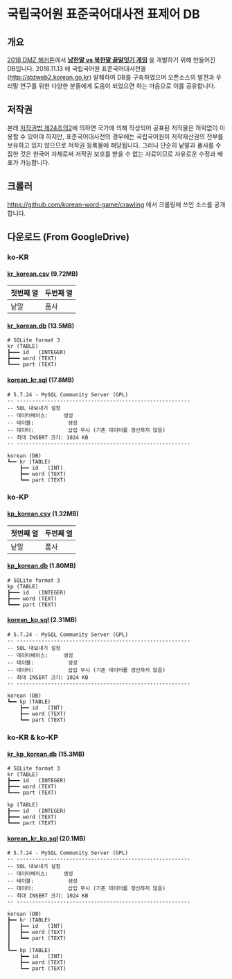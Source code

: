 # 국립국어원 표준국어대사전 표제어 DB

## 개요

[2018 DMZ 해커톤](https://dmzhackathon.org/dmz-hackathon-2018)에서 [**남한말 vs 북한말 끝말잇기 게임**](https://github.com/korean-word-game) 을 개발하기 위해 만들어진 DB입니다.
2018.11.13 에 국립국어원 표준국어대사전을(http://stdweb2.korean.go.kr) 발췌하여 DB를 구축하였으며 오픈소스의 발전과 우리말 연구를 위한 다양한 분들에게 도움이 되었으면 하는 마음으로 이를 공유합니다.

## 저작권

본래 [저작권법 제24조의2](http://www.law.go.kr/%EB%B2%95%EB%A0%B9/%EC%A0%80%EC%9E%91%EA%B6%8C%EB%B2%95/%EC%A0%9C24%EC%A1%B0%EC%9D%982)에 의하면 국가에 의해 작성되어 공표된 저작물은 허락없이 이용할 수 있어야 하지만, 표준국어대사전의 경우에는 국립국어원이 저작재산권의 전부를 보유하고 있지 않으므로 저작권 등록물에 해당됩니다. 그러나 단순히 낱말과 품사를 수집한 것은 한국어 자체로써 저작권 보호를 받을 수 없는 자료이므로 자유로운 수정과 배포가 가능합니다.

## 크롤러
https://github.com/korean-word-game/crawling 에서 크롤링에 쓰인 소스를 공개합니다.

## 다운로드 (From GoogleDrive)

### ko-KR



#### [kr_korean.csv](https://drive.google.com/open?id=1PdzYubqcPKAIsHRtWZEFdQ1m4-fba6Oj) (9.72MB)

| 첫번째 열 | 두번째 열 |
| -------- | --------- |
| 낱말     | 품사      |



#### [kr_korean.db](https://drive.google.com/open?id=1mb9qpk4yRvkMICQ9bO21ocI1S7B2tWD4) (13.5MB)
```
# SQLite format 3
kr (TABLE)
┣━━━ id   (INTEGER)
┣━━━ word (TEXT)
┗━━━ part (TEXT)
```



#### [korean_kr.sql](https://drive.google.com/open?id=1fQqX_AYc1Mo_oaVHtIDnXDRhjI2Plk97) (17.8MB)
```
# 5.7.24 - MySQL Community Server (GPL)
-- --------------------------------------------------------
-- SQL 내보내기 설정
-- 데이터베이스:     생성
-- 테이블:           생성
-- 데이터:           삽입 무시 (기존 데이터를 갱신하지 않음)
-- 최대 INSERT 크기: 1024 KB
-- --------------------------------------------------------

korean (DB)
┗━━ kr (TABLE)
    ┣━━ id   (INT)
    ┣━━ word (TEXT)
    ┗━━ part (TEXT)
```

### ko-KP

#### [kp_korean.csv](https://drive.google.com/open?id=1OC7CYnEVV_PMmYJHlvfChFvdyLZbZ3zr) (1.32MB)

| 첫번째 열 | 두번째 열 |
| -------- | --------- |
| 낱말     | 품사      |



#### [kp_korean.db](https://drive.google.com/open?id=1H6Fb8frFvOC2-96prcFoAi3dZWJstOoD) (1.80MB)
```
# SQLite format 3
kp (TABLE)
┣━━━ id   (INTEGER)
┣━━━ word (TEXT)
┗━━━ part (TEXT)
```



#### [korean_kp.sql](https://drive.google.com/open?id=1AF1VimW41GhPn5jDEBdkk2SAaAufultt) (2.31MB)
```
# 5.7.24 - MySQL Community Server (GPL)
-- --------------------------------------------------------
-- SQL 내보내기 설정
-- 데이터베이스:     생성
-- 테이블:           생성
-- 데이터:           삽입 무시 (기존 데이터를 갱신하지 않음)
-- 최대 INSERT 크기: 1024 KB
-- --------------------------------------------------------

korean (DB)
┗━━ kp (TABLE)
    ┣━━ id   (INT)
    ┣━━ word (TEXT)
    ┗━━ part (TEXT)
```

### ko-KR & ko-KP

#### [kr_kp_korean.db](https://drive.google.com/open?id=1AQ3wwMGTmhR32p3k9V_RNw1JME__MaHM) (15.3MB)
```
# SQLite format 3
kr (TABLE)
┣━━━ id   (INTEGER)
┣━━━ word (TEXT)
┗━━━ part (TEXT)

kp (TABLE)
┣━━━ id   (INTEGER)
┣━━━ word (TEXT)
┗━━━ part (TEXT)
```



#### [korean_kr_kp.sql](https://drive.google.com/open?id=1e4JMfAub-VKXx4vKMcDMzqbdUL8gdHeC) (20.1MB)
```
# 5.7.24 - MySQL Community Server (GPL)
-- --------------------------------------------------------
-- SQL 내보내기 설정
-- 데이터베이스:     생성
-- 테이블:           생성
-- 데이터:           삽입 무시 (기존 데이터를 갱신하지 않음)
-- 최대 INSERT 크기: 1024 KB
-- --------------------------------------------------------

korean (DB)
┣━━ kr (TABLE)
┃   ┣━━ id   (INT)
┃   ┣━━ word (TEXT)
┃   ┗━━ part (TEXT)
┃
┗━━ kp (TABLE)
    ┣━━ id   (INT)
    ┣━━ word (TEXT)
    ┗━━ part (TEXT)
```

